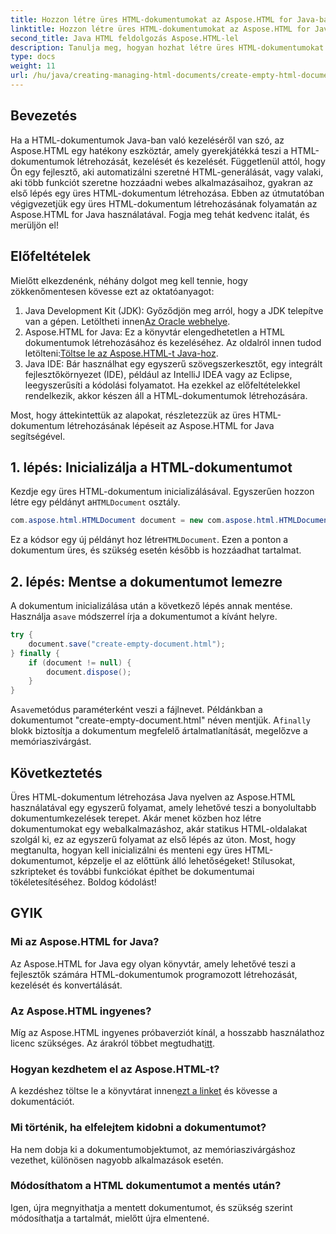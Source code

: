 ```yaml
---
title: Hozzon létre üres HTML-dokumentumokat az Aspose.HTML for Java-ban
linktitle: Hozzon létre üres HTML-dokumentumokat az Aspose.HTML for Java-ban
second_title: Java HTML feldolgozás Aspose.HTML-lel
description: Tanulja meg, hogyan hozhat létre üres HTML-dokumentumokat Java nyelven az Aspose.HTML használatával a részletes, lépésről lépésre bemutatott oktatóanyagunkkal, amely minden szintű fejlesztő számára tökéletes.
type: docs
weight: 11
url: /hu/java/creating-managing-html-documents/create-empty-html-documents/
---
```

## Bevezetés
Ha a HTML-dokumentumok Java-ban való kezeléséről van szó, az Aspose.HTML egy hatékony eszköztár, amely gyerekjátékká teszi a HTML-dokumentumok létrehozását, kezelését és kezelését. Függetlenül attól, hogy Ön egy fejlesztő, aki automatizálni szeretné HTML-generálását, vagy valaki, aki több funkciót szeretne hozzáadni webes alkalmazásaihoz, gyakran az első lépés egy üres HTML-dokumentum létrehozása. Ebben az útmutatóban végigvezetjük egy üres HTML-dokumentum létrehozásának folyamatán az Aspose.HTML for Java használatával. Fogja meg tehát kedvenc italát, és merüljön el!
## Előfeltételek
Mielőtt elkezdenénk, néhány dolgot meg kell tennie, hogy zökkenőmentesen kövesse ezt az oktatóanyagot:
1.  Java Development Kit (JDK): Győződjön meg arról, hogy a JDK telepítve van a gépen. Letöltheti innen[Az Oracle webhelye](https://www.oracle.com/java/technologies/javase-jdk11-downloads.html).
2. Aspose.HTML for Java: Ez a könyvtár elengedhetetlen a HTML dokumentumok létrehozásához és kezeléséhez. Az oldalról innen tudod letölteni:[Töltse le az Aspose.HTML-t Java-hoz](https://releases.aspose.com/html/java/).
3. Java IDE: Bár használhat egy egyszerű szövegszerkesztőt, egy integrált fejlesztőkörnyezet (IDE), például az IntelliJ IDEA vagy az Eclipse, leegyszerűsíti a kódolási folyamatot.
Ha ezekkel az előfeltételekkel rendelkezik, akkor készen áll a HTML-dokumentumok létrehozására.

Most, hogy áttekintettük az alapokat, részletezzük az üres HTML-dokumentum létrehozásának lépéseit az Aspose.HTML for Java segítségével.
## 1. lépés: Inicializálja a HTML-dokumentumot
Kezdje egy üres HTML-dokumentum inicializálásával.
 Egyszerűen hozzon létre egy példányt a`HTMLDocument` osztály.
```java
com.aspose.html.HTMLDocument document = new com.aspose.html.HTMLDocument();
```
 Ez a kódsor egy új példányt hoz létre`HTMLDocument`. Ezen a ponton a dokumentum üres, és szükség esetén később is hozzáadhat tartalmat.
## 2. lépés: Mentse a dokumentumot lemezre
A dokumentum inicializálása után a következő lépés annak mentése.
 Használja a`save` módszerrel írja a dokumentumot a kívánt helyre.
```java
try {
    document.save("create-empty-document.html");
} finally {
    if (document != null) {
        document.dispose();
    }
}
```
 A`save`metódus paraméterként veszi a fájlnevet. Példánkban a dokumentumot "create-empty-document.html" néven mentjük. A`finally` blokk biztosítja a dokumentum megfelelő ártalmatlanítását, megelőzve a memóriaszivárgást.
## Következtetés
Üres HTML-dokumentum létrehozása Java nyelven az Aspose.HTML használatával egy egyszerű folyamat, amely lehetővé teszi a bonyolultabb dokumentumkezelések terepet. Akár menet közben hoz létre dokumentumokat egy webalkalmazáshoz, akár statikus HTML-oldalakat szolgál ki, ez az egyszerű folyamat az első lépés az úton. 
Most, hogy megtanulta, hogyan kell inicializálni és menteni egy üres HTML-dokumentumot, képzelje el az előttünk álló lehetőségeket! Stílusokat, szkripteket és további funkciókat építhet be dokumentumai tökéletesítéséhez. Boldog kódolást!
## GYIK
### Mi az Aspose.HTML for Java?
Az Aspose.HTML for Java egy olyan könyvtár, amely lehetővé teszi a fejlesztők számára HTML-dokumentumok programozott létrehozását, kezelését és konvertálását.
### Az Aspose.HTML ingyenes?
Míg az Aspose.HTML ingyenes próbaverziót kínál, a hosszabb használathoz licenc szükséges. Az árakról többet megtudhat[itt](https://purchase.aspose.com/buy).
### Hogyan kezdhetem el az Aspose.HTML-t?
 A kezdéshez töltse le a könyvtárat innen[ezt a linket](https://releases.aspose.com/html/java/) és kövesse a dokumentációt.
### Mi történik, ha elfelejtem kidobni a dokumentumot?
Ha nem dobja ki a dokumentumobjektumot, az memóriaszivárgáshoz vezethet, különösen nagyobb alkalmazások esetén.
### Módosíthatom a HTML dokumentumot a mentés után?
Igen, újra megnyithatja a mentett dokumentumot, és szükség szerint módosíthatja a tartalmát, mielőtt újra elmentené.